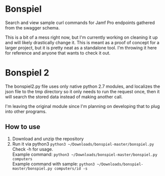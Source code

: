 # Bonspiel
Search and view sample curl commands for Jamf Pro endpoints gathered from the swagger schema.  

This is a bit of a mess right now, but I'm currently working on cleaning it up and will likely drastically change it.
This is meant as a proof of concept for a larger project, but it is pretty neat as a standalone tool. I'm throwing it here for reference and anyone that wants to check it out. 

# Bonspiel 2
The bonspiel2.py file uses only native python 2.7 modules, and localizes the json file to the tmp directory so it only needs to run the request once, then it will search the stored data instead of making another call.

I'm leaving the original module since I'm planning on developing that to plug into other programs.

## How to use
1. Download and unzip the repository
2. Run it via python3 ```python3 ~/Downloads/bonspiel-master/bonspiel.py```  
Check -h for usage.  
Example command: ```python3 ~/Downloads/bonspiel-master/bonspiel.py computers```  
Example command with sample: ```python3 ~/Downloads/bonspiel-master/bonspiel.py computers/id -s```
